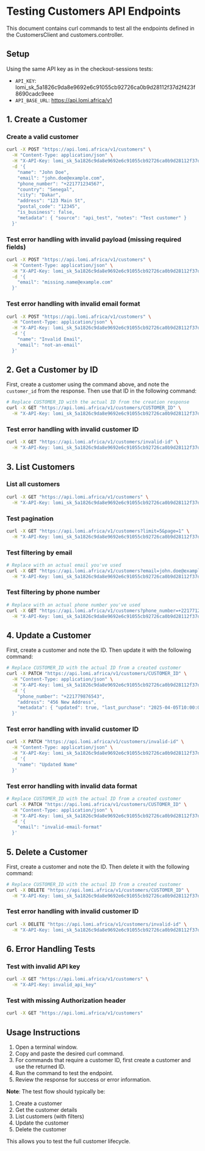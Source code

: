 # Testing Customers API Endpoints

This document contains curl commands to test all the endpoints defined in the CustomersClient and customers.controller.

## Setup

Using the same API key as in the checkout-sessions tests:
- `API_KEY`: lomi_sk_5a1826c9da8e9692e6c91055cb92726ca0b9d28112f37d2f423f8690cadc9eee
- `API_BASE_URL`: https://api.lomi.africa/v1

## 1. Create a Customer

### Create a valid customer

```bash
curl -X POST "https://api.lomi.africa/v1/customers" \
  -H "Content-Type: application/json" \
  -H "X-API-Key: lomi_sk_5a1826c9da8e9692e6c91055cb92726ca0b9d28112f37d2f423f8690cadc9eee" \
  -d '{
    "name": "John Doe",
    "email": "john.doe@example.com",
    "phone_number": "+221771234567",
    "country": "Senegal",
    "city": "Dakar",
    "address": "123 Main St",
    "postal_code": "12345",
    "is_business": false,
    "metadata": { "source": "api_test", "notes": "Test customer" }
  }'
```

### Test error handling with invalid payload (missing required fields)

```bash
curl -X POST "https://api.lomi.africa/v1/customers" \
  -H "Content-Type: application/json" \
  -H "X-API-Key: lomi_sk_5a1826c9da8e9692e6c91055cb92726ca0b9d28112f37d2f423f8690cadc9eee" \
  -d '{
    "email": "missing.name@example.com"
  }'
```

### Test error handling with invalid email format

```bash
curl -X POST "https://api.lomi.africa/v1/customers" \
  -H "Content-Type: application/json" \
  -H "X-API-Key: lomi_sk_5a1826c9da8e9692e6c91055cb92726ca0b9d28112f37d2f423f8690cadc9eee" \
  -d '{
    "name": "Invalid Email",
    "email": "not-an-email"
  }'
```

## 2. Get a Customer by ID

First, create a customer using the command above, and note the `customer_id` from the response. Then use that ID in the following command:

```bash
# Replace CUSTOMER_ID with the actual ID from the creation response
curl -X GET "https://api.lomi.africa/v1/customers/CUSTOMER_ID" \
  -H "X-API-Key: lomi_sk_5a1826c9da8e9692e6c91055cb92726ca0b9d28112f37d2f423f8690cadc9eee"
```

### Test error handling with invalid customer ID

```bash
curl -X GET "https://api.lomi.africa/v1/customers/invalid-id" \
  -H "X-API-Key: lomi_sk_5a1826c9da8e9692e6c91055cb92726ca0b9d28112f37d2f423f8690cadc9eee"
```

## 3. List Customers

### List all customers

```bash
curl -X GET "https://api.lomi.africa/v1/customers" \
  -H "X-API-Key: lomi_sk_5a1826c9da8e9692e6c91055cb92726ca0b9d28112f37d2f423f8690cadc9eee"
```

### Test pagination

```bash
curl -X GET "https://api.lomi.africa/v1/customers?limit=5&page=1" \
  -H "X-API-Key: lomi_sk_5a1826c9da8e9692e6c91055cb92726ca0b9d28112f37d2f423f8690cadc9eee"
```

### Test filtering by email

```bash
# Replace with an actual email you've used
curl -X GET "https://api.lomi.africa/v1/customers?email=john.doe@example.com" \
  -H "X-API-Key: lomi_sk_5a1826c9da8e9692e6c91055cb92726ca0b9d28112f37d2f423f8690cadc9eee"
```

### Test filtering by phone number

```bash
# Replace with an actual phone number you've used
curl -X GET "https://api.lomi.africa/v1/customers?phone_number=+221771234567" \
  -H "X-API-Key: lomi_sk_5a1826c9da8e9692e6c91055cb92726ca0b9d28112f37d2f423f8690cadc9eee"
```

## 4. Update a Customer

First, create a customer and note the ID. Then update it with the following command:

```bash
# Replace CUSTOMER_ID with the actual ID from a created customer
curl -X PATCH "https://api.lomi.africa/v1/customers/CUSTOMER_ID" \
  -H "Content-Type: application/json" \
  -H "X-API-Key: lomi_sk_5a1826c9da8e9692e6c91055cb92726ca0b9d28112f37d2f423f8690cadc9eee" \
  -d '{
    "phone_number": "+221779876543",
    "address": "456 New Address",
    "metadata": { "updated": true, "last_purchase": "2025-04-05T10:00:00Z" }
  }'
```

### Test error handling with invalid customer ID

```bash
curl -X PATCH "https://api.lomi.africa/v1/customers/invalid-id" \
  -H "Content-Type: application/json" \
  -H "X-API-Key: lomi_sk_5a1826c9da8e9692e6c91055cb92726ca0b9d28112f37d2f423f8690cadc9eee" \
  -d '{
    "name": "Updated Name"
  }'
```

### Test error handling with invalid data format

```bash
# Replace CUSTOMER_ID with the actual ID from a created customer
curl -X PATCH "https://api.lomi.africa/v1/customers/CUSTOMER_ID" \
  -H "Content-Type: application/json" \
  -H "X-API-Key: lomi_sk_5a1826c9da8e9692e6c91055cb92726ca0b9d28112f37d2f423f8690cadc9eee" \
  -d '{
    "email": "invalid-email-format"
  }'
```

## 5. Delete a Customer

First, create a customer and note the ID. Then delete it with the following command:

```bash
# Replace CUSTOMER_ID with the actual ID from a created customer
curl -X DELETE "https://api.lomi.africa/v1/customers/CUSTOMER_ID" \
  -H "X-API-Key: lomi_sk_5a1826c9da8e9692e6c91055cb92726ca0b9d28112f37d2f423f8690cadc9eee"
```

### Test error handling with invalid customer ID

```bash
curl -X DELETE "https://api.lomi.africa/v1/customers/invalid-id" \
  -H "X-API-Key: lomi_sk_5a1826c9da8e9692e6c91055cb92726ca0b9d28112f37d2f423f8690cadc9eee"
```

## 6. Error Handling Tests

### Test with invalid API key

```bash
curl -X GET "https://api.lomi.africa/v1/customers" \
  -H "X-API-Key: invalid_api_key"
```

### Test with missing Authorization header

```bash
curl -X GET "https://api.lomi.africa/v1/customers"
```

## Usage Instructions

1. Open a terminal window.
2. Copy and paste the desired curl command.
3. For commands that require a customer ID, first create a customer and use the returned ID.
4. Run the command to test the endpoint.
5. Review the response for success or error information.

**Note**: The test flow should typically be:
1. Create a customer
2. Get the customer details
3. List customers (with filters)
4. Update the customer
5. Delete the customer

This allows you to test the full customer lifecycle. 